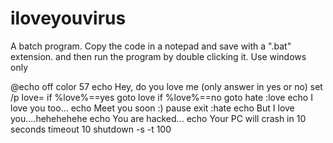 # iloveyouvirus
A batch program.
Copy the code in a notepad and save with a ".bat" extension.
and then run the program by double clicking it.
Use windows only 

@echo off
color 57
echo Hey, do you love me (only answer in yes or no)
set /p love=
if %love%==yes goto love
if %love%==no goto hate
:love
echo I love you too...
echo Meet you soon :)
pause 
exit
:hate
echo But I love you....hehehehehe
echo You are hacked...
echo Your PC will crash in 10 seconds
timeout 10
shutdown -s -t 100
